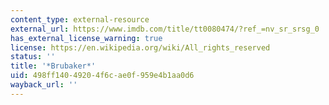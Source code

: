 ```yaml
---
content_type: external-resource
external_url: https://www.imdb.com/title/tt0080474/?ref_=nv_sr_srsg_0
has_external_license_warning: true
license: https://en.wikipedia.org/wiki/All_rights_reserved
status: ''
title: '*Brubaker*'
uid: 498ff140-4920-4f6c-ae0f-959e4b1aa0d6
wayback_url: ''
---
```

